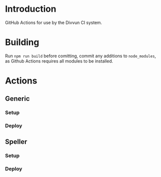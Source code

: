 # Introduction

GitHub Actions for use by the Divvun CI system.

# Building

Run `npm run build` before comitting, commit any additions to `node_modules`, as Github Actions requires all modules to be installed.

# Actions

## Generic
### Setup
### Deploy

## Speller
### Setup
### Deploy
